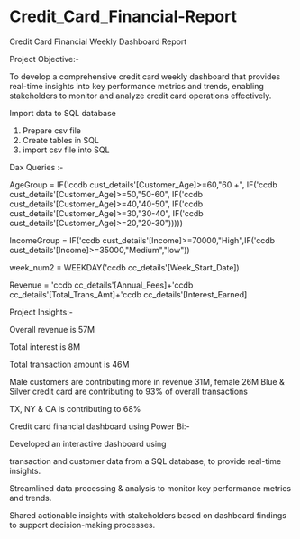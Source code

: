 # Credit_Card_Financial-Report

Credit Card Financial Weekly Dashboard Report


Project Objective:-

To develop a comprehensive credit card weekly dashboard that provides real-time insights into key performance metrics and trends, enabling stakeholders to monitor and analyze credit card operations effectively.

Import data to SQL database

1. Prepare csv file
2. Create tables in SQL
3. import csv file into SQL

Dax Queries :-

AgeGroup = IF('ccdb cust_details'[Customer_Age]>=60,"60 +", 
IF('ccdb cust_details'[Customer_Age]>=50,"50-60",
IF('ccdb cust_details'[Customer_Age]>=40,"40-50",
IF('ccdb cust_details'[Customer_Age]>=30,"30-40",
IF('ccdb cust_details'[Customer_Age]>=20,"20-30")))))


IncomeGroup = IF('ccdb cust_details'[Income]>=70000,"High",IF('ccdb cust_details'[Income]>=35000,"Medium","low"))

week_num2 = WEEKDAY('ccdb cc_details'[Week_Start_Date])

Revenue = 'ccdb cc_details'[Annual_Fees]+'ccdb cc_details'[Total_Trans_Amt]+'ccdb cc_details'[Interest_Earned]


Project Insights:-

Overall revenue is 57M

Total interest is 8M

Total transaction amount is 46M

Male customers are contributing more in revenue 31M, female 26M Blue & Silver credit card are contributing to 93% of overall transactions

TX, NY & CA is contributing to 68%


Credit card financial dashboard using Power Bi:-

Developed an interactive dashboard using

transaction and customer data from a SQL database, to provide real-time insights.

Streamlined data processing & analysis to monitor key performance metrics and trends.

Shared actionable insights with stakeholders based on dashboard findings to support decision-making processes.
